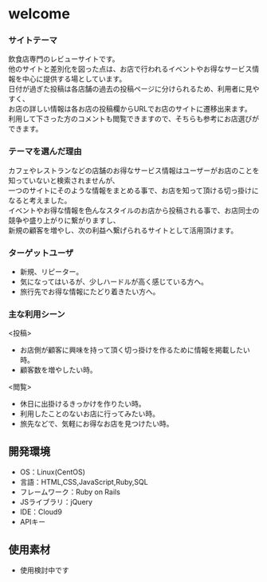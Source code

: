 # welcome

### サイトテーマ
飲食店専門のレビューサイトです。<br>
他のサイトと差別化を図った点は、お店で行われるイベントやお得なサービス情報を中心に提供する場としています。<br>
日付が過ぎた投稿は各店舗の過去の投稿ページに分けられるため、利用者に見やすく、<br>
お店の詳しい情報は各お店の投稿欄からURLでお店のサイトに遷移出来ます。<br>
利用して下さった方のコメントも閲覧できますので、そちらも参考にお店選びができます。

### テーマを選んだ理由
カフェやレストランなどの店舗のお得なサービス情報はユーザーがお店のことを知っていないと検索されませんが、<br>
一つのサイトにそのような情報をまとめる事で、お店を知って頂ける切っ掛けになると考えました。<br>
イベントやお得な情報を色んなスタイルのお店から投稿される事で、お店同士の競争や盛り上がりに繋がりますし、<br>
新規の顧客を増やし、次の利益へ繋げられるサイトとして活用頂けます。<br>

### ターゲットユーザ
- 新規、リピーター。
- 気になってはいるが、少しハードルが高く感じている方へ。
- 旅行先でお得な情報にたどり着きたい方へ。

### 主な利用シーン
<投稿>
- お店側が顧客に興味を持って頂く切っ掛けを作るために情報を掲載したい時。
- 顧客数を増やしたい時。

<閲覧>
- 休日に出掛けるきっかけを作りたい時。
- 利用したことのないお店に行ってみたい時。
- 旅先などで、気軽にお得なお店を見つけたい時。

## 開発環境
- OS：Linux(CentOS)
- 言語：HTML,CSS,JavaScript,Ruby,SQL
- フレームワーク：Ruby on Rails
- JSライブラリ：jQuery
- IDE：Cloud9
- APIキー

## 使用素材
- 使用検討中です